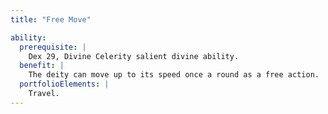 ```yaml
---
title: "Free Move"

ability:
  prerequisite: |
    Dex 29, Divine Celerity salient divine ability.
  benefit: |
    The deity can move up to its speed once a round as a free action.
  portfolioElements: |
    Travel.
---
```

